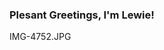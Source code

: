### Plesant Greetings, I'm Lewie!
IMG-4752.JPG

<!--
**lbcanfield/lbcanfield** is a ✨ _special_ ✨ repository because its `README.md` (this file) appears on your GitHub profile.

Here are some ideas to get you started:


- 🌱 I’m currently learning Full-Stack Web Development at Bloom Institute of Technology.
- 💬 Ask me about ...

- ⚡ Fun facts: I enjoy problem-solving, learning, and teaching.  Creating and producing video conent to help others learn is a passion of mine.  
-->
